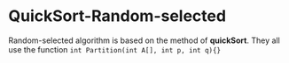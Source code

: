 # QuickSort-Random-selected
Random-selected algorithm is based on the method of **quickSort**. 
They all use the function `int Partition(int A[], int p, int q){}`
